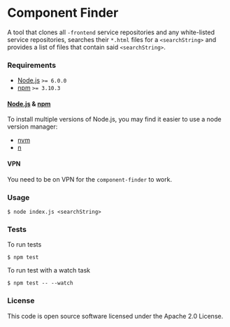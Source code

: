 # Component Finder
A tool that clones all `-frontend` service repositories and any white-listed service repositories, searches their `*.html` files for a `<searchString>` and provides a list of files that contain said `<searchString>`.

### Requirements

* [Node.js](https://nodejs.org/en/) `>= 6.0.0`
* [npm](https://www.npmjs.com/) `>= 3.10.3`

#### [Node.js](https://nodejs.org/en/) & [npm](https://www.npmjs.com/)

To install multiple versions of Node.js, you may find it easier to use a node version manager:

* [nvm](https://github.com/creationix/nvm)
* [n](https://github.com/tj/n)

#### VPN

You need to be on VPN for the `component-finder` to work.

### Usage
```
$ node index.js <searchString>
```

### Tests
To run tests
```
$ npm test
```

To run test with a watch task
```
$ npm test -- --watch
```


### License

This code is open source software licensed under the Apache 2.0 License.

